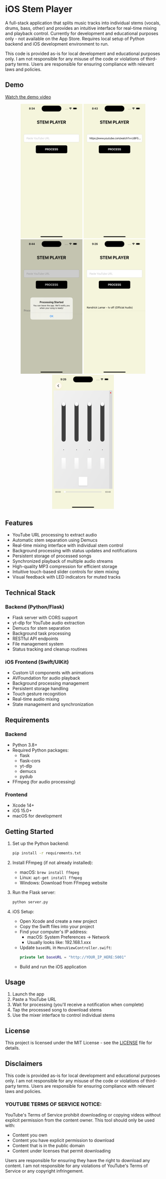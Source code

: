 # iOS Stem Player
A full-stack application that splits music tracks into individual stems (vocals, drums, bass, other) and provides an intuitive interface for real-time mixing and playback control. Currently for development and educational purposes only - not available on the App Store. Requires local setup of Python backend and iOS development environment to run.

This code is provided as-is for local development and educational purposes only. 
I am not responsible for any misuse of the code or violations of third-party terms.
Users are responsible for ensuring compliance with relevant laws and policies.

## Demo

[Watch the demo video](https://github.com/ljmakaronica/iOS-Stem-Player/releases/download/Demo/demoVideo.mov)
<p align="center">
  <img src="screenshotOne.png" width="200" />
  <img src="screenshotTwo.png" width="200" />
  <img src="screenshotThree.png" width="200" />
  <img src="screenshotFour.png" width="200" />
  <img src="screenShotFive.png" width="200" />
</p>



## Features
- YouTube URL processing to extract audio
- Automatic stem separation using Demucs
- Real-time mixing interface with individual stem control
- Background processing with status updates and notifications
- Persistent storage of processed songs
- Synchronized playback of multiple audio streams
- High-quality MP3 compression for efficient storage
- Intuitive touch-based slider controls for stem mixing
- Visual feedback with LED indicators for muted tracks

## Technical Stack
### Backend (Python/Flask)
- Flask server with CORS support
- yt-dlp for YouTube audio extraction
- Demucs for stem separation
- Background task processing
- RESTful API endpoints
- File management system
- Status tracking and cleanup routines

### iOS Frontend (Swift/UIKit)
- Custom UI components with animations
- AVFoundation for audio playback
- Background processing management
- Persistent storage handling
- Touch gesture recognition
- Real-time audio mixing
- State management and synchronization

## Requirements
### Backend
- Python 3.8+
- Required Python packages:
  - flask
  - flask-cors
  - yt-dlp
  - demucs
  - pydub
- FFmpeg (for audio processing)

### Frontend
- Xcode 14+
- iOS 15.0+
- macOS for development

## Getting Started
1. Set up the Python backend:
   ```bash
   pip install -r requirements.txt
   ```

2. Install FFmpeg (if not already installed):
   - macOS: `brew install ffmpeg`
   - Linux: `apt-get install ffmpeg`
   - Windows: Download from FFmpeg website

3. Run the Flask server:
   ```bash
   python server.py
   ```

4. iOS Setup:
   - Open Xcode and create a new project
   - Copy the Swift files into your project
   - Find your computer's IP address:
     - macOS: System Preferences → Network
     - Usually looks like: 192.168.1.xxx
   - Update `baseURL` in `MenuViewController.swift`:
     ```swift
     private let baseURL = "http://YOUR_IP_HERE:5001"
     ```
   - Build and run the iOS application

## Usage
1. Launch the app
2. Paste a YouTube URL
3. Wait for processing (you'll receive a notification when complete)
4. Tap the processed song to download stems
5. Use the mixer interface to control individual stems

## License
This project is licensed under the MIT License - see the [LICENSE](LICENSE) file for details.

## Disclaimers
This code is provided as-is for local development and educational purposes only. 
I am not responsible for any misuse of the code or violations of third-party terms.
Users are responsible for ensuring compliance with relevant laws and policies.

### YOUTUBE TERMS OF SERVICE NOTICE:
YouTube's Terms of Service prohibit downloading or copying videos without explicit permission from the content owner. This tool should only be used with:

- Content you own
- Content you have explicit permission to download
- Content that is in the public domain
- Content under licenses that permit downloading

Users are responsible for ensuring they have the right to download any content. I am not responsible for any violations of YouTube's Terms of Service or any copyright infringement.
